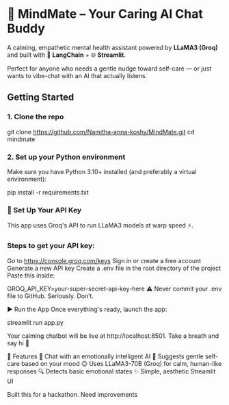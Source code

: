 # 💬 MindMate – Your Caring AI Chat Buddy

A calming, empathetic mental health assistant powered by **LLaMA3 (Groq)** and built with 🧠 **LangChain** + 🌐 **Streamlit**.

Perfect for anyone who needs a gentle nudge toward self-care — or just wants to vibe-chat with an AI that actually listens.

## Getting Started

### 1. Clone the repo

git clone https://github.com/Namitha-anna-koshy/MindMate.git
cd mindmate

### 2. Set up your Python environment
Make sure you have Python 3.10+ installed (and preferably a virtual environment):

pip install -r requirements.txt

### 🔐 Set Up Your API Key
This app uses Groq's API to run LLaMA3 models at warp speed ⚡.

### Steps to get your API key:

Go to https://console.groq.com/keys
Sign in or create a free account
Generate a new API key
Create a .env file in the root directory of the project
Paste this inside:

GROQ_API_KEY=your-super-secret-api-key-here
⚠️ Never commit your .env file to GitHub. Seriously. Don’t.

▶️ Run the App
Once everything's ready, launch the app:

streamlit run app.py

Your calming chatbot will be live at http://localhost:8501. Take a breath and say hi 👋

🧠 Features
💬 Chat with an emotionally intelligent AI
🌿 Suggests gentle self-care based on your mood
😌 Uses LLaMA3-70B (Groq) for calm, human-like responses
🔍 Detects basic emotional states
✨ Simple, aesthetic Streamlit UI

Built this for a hackathon.
Need improvements

